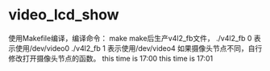 # video_lcd_show
使用Makefile编译，编译命令：
make
make后生产v4l2_fb文件，
./v4l2_fb 0 表示使用/dev/video0
./v4l2_fb 1 表示使用/dev/video4
如果摄像头节点不同，自行修改打开摄像头节点的函数。
this time is 17:00
this time is 17:01
